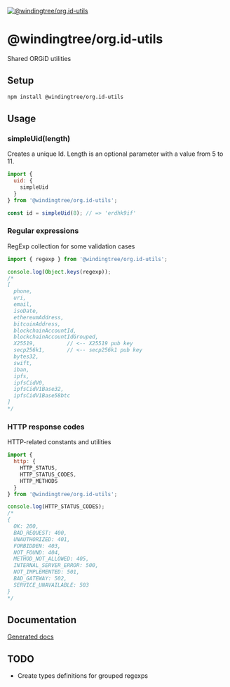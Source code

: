 [![@windingtree/org.id-utils](https://img.shields.io/npm/v/@windingtree/org.id-utils.svg)](https://www.npmjs.com/package/@windingtree/org.id-utils)
# @windingtree/org.id-utils
Shared ORGiD utilities

## Setup

```bash
npm install @windingtree/org.id-utils
```

## Usage

### simpleUid(length)

Creates a unique Id. Length is an optional parameter with a value from 5 to 11.

```javascript
import {
  uid: {
    simpleUid
  }
} from '@windingtree/org.id-utils';

const id = simpleUid(8); // => 'erdhk9if'
```

### Regular expressions

RegExp collection for some validation cases

```javascript
import { regexp } from '@windingtree/org.id-utils';

console.log(Object.keys(regexp));
/*
[
  phone,
  uri,
  email,
  isoDate,
  ethereumAddress,
  bitcoinAddress,
  blockchainAccountId,
  blockchainAccountIdGrouped,
  X25519,          // <-- X25519 pub key
  secp256k1,       // <-- secp256k1 pub key
  bytes32,
  swift,
  iban,
  ipfs,
  ipfsCidV0,
  ipfsCidV1Base32,
  ipfsCidV1Base58btc
]
*/
```

### HTTP response codes

HTTP-related constants and utilities

```javascript
import {
  http: {
    HTTP_STATUS,
    HTTP_STATUS_CODES,
    HTTP_METHODS
  }
} from '@windingtree/org.id-utils';

console.log(HTTP_STATUS_CODES);
/*
{
  OK: 200,
  BAD_REQUEST: 400,
  UNAUTHORIZED: 401,
  FORBIDDEN: 403,
  NOT_FOUND: 404,
  METHOD_NOT_ALLOWED: 405,
  INTERNAL_SERVER_ERROR: 500,
  NOT_IMPLEMENTED: 501,
  BAD_GATEWAY: 502,
  SERVICE_UNAVAILABLE: 503
}
*/
```

## Documentation

[Generated docs](docs#readme)

## TODO

- Create types definitions for grouped regexps
